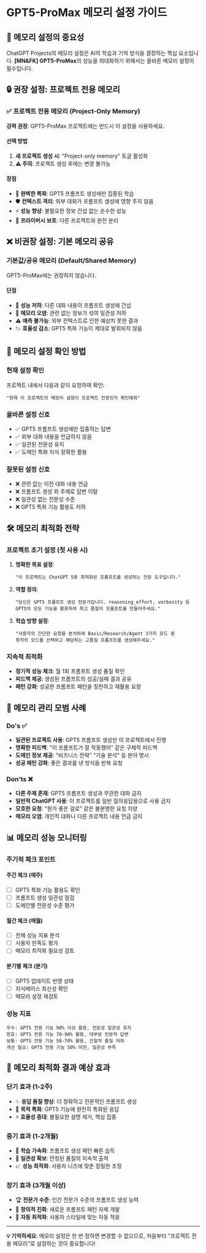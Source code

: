 # GPT5-ProMax 메모리 설정 가이드

## 🧠 메모리 설정의 중요성

ChatGPT Projects의 메모리 설정은 AI의 학습과 기억 방식을 결정하는 핵심 요소입니다. **[MN&FK] GPT5-ProMax**의 성능을 최대화하기 위해서는 올바른 메모리 설정이 필수입니다.

## 🔒 권장 설정: 프로젝트 전용 메모리

### ✅ 프로젝트 전용 메모리 (Project-Only Memory)
**강력 권장**: GPT5-ProMax 프로젝트에는 반드시 이 설정을 사용하세요.

#### 선택 방법
1. **새 프로젝트 생성 시**: "Project-only memory" 토글 활성화
2. **⚠️ 주의**: 프로젝트 생성 후에는 변경 불가능

#### 장점
- 🎯 **완벽한 특화**: GPT5 프롬프트 생성에만 집중된 학습
- 🛡️ **컨텍스트 격리**: 외부 대화가 프롬프트 생성에 영향 주지 않음
- ⚡ **성능 향상**: 불필요한 정보 간섭 없는 순수한 성능
- 🔐 **프라이버시 보호**: 다른 프로젝트와 완전 분리

## ❌ 비권장 설정: 기본 메모리 공유

### 기본값/공유 메모리 (Default/Shared Memory)
GPT5-ProMax에는 권장하지 않습니다.

#### 단점
- 🔀 **성능 저하**: 다른 대화 내용이 프롬프트 생성에 간섭
- 🌊 **메모리 오염**: 관련 없는 정보가 섞여 일관성 저하
- ⚠️ **예측 불가능**: 외부 컨텍스트로 인한 예상치 못한 결과
- 📉 **효율성 감소**: GPT5 특화 기능이 제대로 발휘되지 않음

## 🔧 메모리 설정 확인 방법

### 현재 설정 확인
프로젝트 내에서 다음과 같이 요청하여 확인:
```
"현재 이 프로젝트의 메모리 설정이 프로젝트 전용인지 확인해줘"
```

### 올바른 설정 신호
- ✅ GPT5 프롬프트 생성에만 집중하는 답변
- ✅ 외부 대화 내용을 언급하지 않음  
- ✅ 일관된 전문성 유지
- ✅ 도메인 특화 지식 정확한 활용

### 잘못된 설정 신호  
- ❌ 관련 없는 이전 대화 내용 언급
- ❌ 프롬프트 생성 외 주제로 답변 이탈
- ❌ 일관성 없는 전문성 수준
- ❌ GPT5 특화 기능 활용도 저하

## 🛠️ 메모리 최적화 전략

### 프로젝트 초기 설정 (첫 사용 시)
1. **명확한 목표 설정**:
   ```
   "이 프로젝트는 ChatGPT 5용 최적화된 프롬프트를 생성하는 전문 도구입니다."
   ```

2. **역할 정의**:
   ```
   "당신은 GPT5 프롬프트 생성 전문가입니다. reasoning_effort, verbosity 등 
   GPT5의 모든 기능을 활용하여 최고 품질의 프롬프트를 만들어주세요."
   ```

3. **학습 방향 설정**:
   ```
   "사용자의 간단한 요청을 분석하여 Basic/Research/Agent 3가지 모드 중 
   최적의 모드를 선택하고 해당하는 고품질 프롬프트를 생성해주세요."
   ```

### 지속적 최적화
- **정기적 성능 체크**: 월 1회 프롬프트 생성 품질 확인
- **피드백 제공**: 생성된 프롬프트의 성공/실패 결과 공유
- **패턴 강화**: 성공한 프롬프트 패턴을 칭찬하고 재활용 요청

## 🔄 메모리 관리 모범 사례

### Do's ✅
- **일관된 프로젝트 사용**: GPT5 프롬프트 생성만 이 프로젝트에서 진행
- **명확한 피드백**: "이 프롬프트가 잘 작동했어" 같은 구체적 피드백
- **도메인 정보 제공**: "비즈니스 전략" "기술 분석" 등 분야 명시
- **성공 패턴 강화**: 좋은 결과를 낸 방식을 반복 요청

### Don'ts ❌
- **다른 주제 혼재**: GPT5 프롬프트 생성과 무관한 대화 금지
- **일반적 ChatGPT 사용**: 이 프로젝트를 일반 질의응답용으로 사용 금지
- **모호한 요청**: "뭔가 좋은 걸로" 같은 불분명한 요청 지양
- **메모리 오염**: 개인적 대화나 다른 프로젝트 내용 언급 금지

## 📊 메모리 성능 모니터링

### 주기적 체크 포인트

#### 주간 체크 (매주)
- [ ] GPT5 특화 기능 활용도 확인
- [ ] 프롬프트 생성 일관성 점검
- [ ] 도메인별 전문성 수준 평가

#### 월간 체크 (매월)
- [ ] 전체 성능 지표 분석
- [ ] 사용자 만족도 평가
- [ ] 메모리 최적화 필요성 검토

#### 분기별 체크 (분기)
- [ ] GPT5 업데이트 반영 상태
- [ ] 지식베이스 최신성 확인
- [ ] 메모리 설정 재검토

### 성능 지표
```
우수: GPT5 전용 기능 90% 이상 활용, 전문성 일관성 유지
양호: GPT5 전용 기능 70-90% 활용, 대부분 전문적 답변
보통: GPT5 전용 기능 50-70% 활용, 간헐적 품질 저하
개선 필요: GPT5 전용 기능 50% 미만, 일관성 부족
```

## 🚀 메모리 최적화 결과 예상 효과

### 단기 효과 (1-2주)
- ✨ **응답 품질 향상**: 더 정확하고 전문적인 프롬프트 생성
- 🎯 **목적 특화**: GPT5 기능에 완전히 특화된 응답
- ⚡ **효율성 증대**: 불필요한 설명 제거, 핵심 집중

### 중기 효과 (1-2개월)  
- 🧠 **학습 가속화**: 프롬프트 생성 패턴 빠른 습득
- 🔄 **일관성 확보**: 안정된 품질의 지속적 출력
- 📈 **성능 최적화**: 사용자 니즈에 맞춘 정밀한 조정

### 장기 효과 (3개월 이상)
- 🏆 **전문가 수준**: 인간 전문가 수준의 프롬프트 생성 능력
- 🎨 **창의적 진화**: 새로운 프롬프트 패턴 자체 개발
- 🚀 **자동 최적화**: 사용자 스타일에 맞는 자동 적응

---

**💡 기억하세요**: 메모리 설정은 한 번 정하면 변경할 수 없으므로, 처음부터 "프로젝트 전용 메모리"로 설정하는 것이 중요합니다!